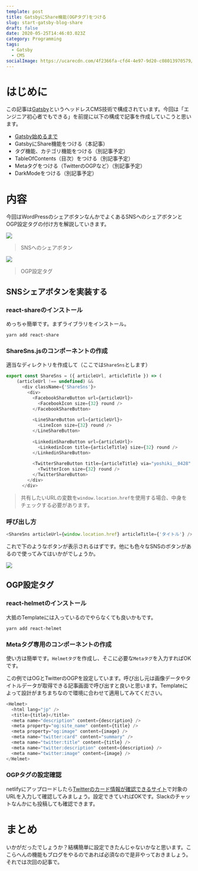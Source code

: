 ```yaml
---
template: post
title: GatsbyにShare機能(OGPタグ)をつける
slug: start-gatsby-blog-share
draft: false
date: 2020-05-25T14:46:03.023Z
category: Programming
tags:
  - Gatsby
  - CMS
socialImage: https://ucarecdn.com/4f2366fa-cfd4-4e97-9d20-c08013970579/-/preview/-/enhance/50/
---
```

# はじめに

この記事は[Gatsby](https://www.gatsbyjs.org/)というヘッドレスCMS技術で構成されています。今回は「エンジニア初心者でもできる」を前提に以下の構成で記事を作成していこうと思います。

* [Gatsby始めるまで](https://tech-blog.yoshikiohashi.dev/posts/start-gatsby-blog/)
* GatsbyにShare機能をつける（本記事）
* タグ機能、カテゴリ機能をつける（別記事予定）
* TableOfContents（目次）をつける（別記事予定）
* Metaタグをつける（TwitterのOGPなど）（別記事予定）
* DarkModeをつける（別記事予定）

# 内容

今回はWordPressのシェアボタンなんかでよくあるSNSへのシェアボタンとOGP設定タグの付け方を解説していきます。

![](https://ucarecdn.com/448302fd-7d6b-4bf9-bb9e-ca78f105e256/)

> SNSへのシェアボタン

![](https://ucarecdn.com/71337559-8dae-4f19-afe4-10c1115ce6f1/)

> OGP設定タグ

## SNSシェアボタンを実装する

### react-shareのインストール

めっちゃ簡単です。まずライブラリをインストール。
```
yarn add react-share
```

### ShareSns.jsのコンポーネントの作成

適当なディレクトリを作成して（ここでは`ShareSns`とします）

```javascript
export const ShareSns = ({ articleUrl, articleTitle }) => (
    (articleUrl !== undefined) &&
      <div className={'ShareSns'}>
        <div>
          <FacebookShareButton url={articleUrl}>
            <FacebookIcon size={32} round />
          </FacebookShareButton>
  
          <LineShareButton url={articleUrl}>
            <LineIcon size={32} round />
          </LineShareButton>
  
          <LinkedinShareButton url={articleUrl}>
            <LinkedinIcon title={articleTitle} size={32} round />
          </LinkedinShareButton>
  
          <TwitterShareButton title={articleTitle} via="yoshiki__0428" url={articleUrl}>
            <TwitterIcon size={32} round />
          </TwitterShareButton>
        </div>
      </div>
```

> 共有したいURLの変数を`window.location.href`を使用する場合、中身をチェックする必要があります。

### 呼び出し方

```js
<ShareSns articleUrl={window.location.href} articleTitle={'タイトル'} />
```

これで下のようなボタンが表示されるはずです。他にも色々なSNSのボタンがあるので使ってみてはいかがでしょうか。

![](https://ucarecdn.com/448302fd-7d6b-4bf9-bb9e-ca78f105e256/)

## OGP設定タグ

### react-helmetのインストール

大抵のTemplateには入っているのでやらなくても良いかもです。
```
yarn add react-helmet
```

### Metaタグ専用のコンポーネントの作成

使い方は簡単です。`Helmetタグ`を作成し、そこに必要な`Metaタグ`を入力すればOKです。

この例ではOGとTwitterのOGPを設定しています。呼び出し元は画像データやタイトルデータが取得できる記事画面で呼び出すと良いと思います。Templateによって設計がまちまちなので環境に合わせて適用してみてください。
```js
<Helmet>
  <html lang="jp" />
  <title>{title}</title>
  <meta name="description" content={description} />
  <meta property="og:site_name" content={title} />
  <meta property="og:image" content={image} />
  <meta name="twitter:card" content="summary" />
  <meta name="twitter:title" content={title} />
  <meta name="twitter:description" content={description} />
  <meta name="twitter:image" content={image} />
</Helmet>
```

### OGPタグの設定確認

netlifyにアップロードしたら[Twitterのカード情報が確認できるサイト](https://ogp.buta3.net/)で対象のURLを入力して確認してみましょう。設定できていればOKです。Slackのチャットなんかにも投稿しても確認できます。

# まとめ

いかがだったでしょうか？結構簡単に設定できたんじゃないかなと思います。ここらへんの機能もブログをやるのであれば必須なので是非やっておきましょう。それでは次回の記事で。

